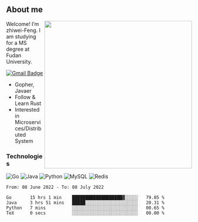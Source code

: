 ## About me

<img align="right" src="https://github-readme-stats-zhiwei-feng.vercel.app/api?username=zhiwei-Feng&show_icons=true" width="400" />

Welcome! I’m zhiwei-Feng. I am studying for a MS degree at Fudan University.  

[![Gmail Badge](https://img.shields.io/badge/-zhiwei.feng1995@gmail.com-c14438?style=flat-square&logo=Gmail&logoColor=white&link=mailto:zhiwei.feng1995@gmail.com)](mailto:zhiwei.feng1995@gmail.com)

- Gopher, Javaer
- Follow & Learn Rust
- Interested in Microservices/Distributed System


### Technologies
![Go](https://img.shields.io/badge/-Go-000000?style=flat-square&logo=go)
![Java](https://img.shields.io/badge/-java-E34A86?style=flat-square&logo=java)
![Python](https://img.shields.io/badge/-Python-black?style=flat-square&logo=Python)
![MySQL](https://img.shields.io/badge/-MySQL-orange?style=flat-square&logo=MySQL)
![Redis](https://img.shields.io/badge/-Redis-black?style=flat-square&logo=Redis)




  
<!--START_SECTION:waka-->

```text
From: 08 June 2022 - To: 08 July 2022

Go       15 hrs 1 min    ███████████████████▓░░░░░   79.05 %
Java     3 hrs 51 mins   █████░░░░░░░░░░░░░░░░░░░░   20.31 %
Python   7 mins          ░░░░░░░░░░░░░░░░░░░░░░░░░   00.65 %
TeX      0 secs          ░░░░░░░░░░░░░░░░░░░░░░░░░   00.00 %
```

<!--END_SECTION:waka-->
</p>



<!--
[![github stats](https://github-readme-stats.vercel.app/api?username=zhiwei-Feng&theme=tokyonight&show_icons=true)](https://github.com/anuraghazra/github-readme-stats)
-->




<!--
**zhiwei-Feng/zhiwei-Feng** is a ✨ _special_ ✨ repository because its `README.md` (this file) appears on your GitHub profile.

Here are some ideas to get you started:

- 🔭 I’m currently working on ...
- 🌱 I’m currently learning ...
- 👯 I’m looking to collaborate on ...
- 🤔 I’m looking for help with ...
- 💬 Ask me about ...
- 📫 How to reach me: ...
- 😄 Pronouns: ...
- ⚡ Fun fact: ...
-->



